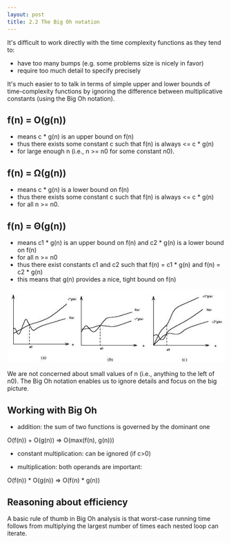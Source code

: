 ```yaml
---
layout: post
title: 2.2 The Big Oh notation
---
```


It's difficult to work directly with the time complexity functions as they tend to:
* have too many bumps (e.g. some problems size is nicely in favor)
* require too much detail to specify precisely

It's much easier to to talk in terms of simple upper and lower bounds of time-complexity functions by ignoring the difference between multiplicative constants (using the Big Oh notation).

## f(n) = O(g(n))
* means c * g(n) is an upper bound on f(n)
* thus there exists some constant c such that f(n) is always <= c * g(n)
* for large enough n (i.e., n >= n0 for some constant n0).

## f(n) = &Omega;(g(n))
* means c * g(n) is a lower bound on f(n)
* thus there exists some constant c such that f(n) is always <=  c * g(n)
* for all n >= n0.

## f(n) = &Theta;(g(n))
* means c1 * g(n) is an upper bound on f(n) and c2 * g(n) is a lower bound on f(n)
* for all n >= n0
* thus there exist constants c1 and c2 such that f(n) = c1 * g(n) and f(n) = c2 * g(n)
* this means that g(n) provides a nice, tight bound on f(n)

![image](images/2.2-big_oh_notation.jpg)

We are not concerned about small values of n (i.e., anything to the left of n0). The Big Oh notation enables us to ignore details and focus on the big picture.

## Working with Big Oh

* addition: the sum of two functions is governed by the dominant one

O(f(n)) + O(g(n)) => O(max(f(n), g(n)))

* constant multiplication: can be ignored (if c>0)

* multiplication: both operands are important:

O(f(n)) * O(g(n)) => O(f(n) * g(n))

## Reasoning about efficiency

A basic rule of thumb in Big Oh analysis is that worst-case running time follows from multiplying the largest number of times each nested loop can iterate.